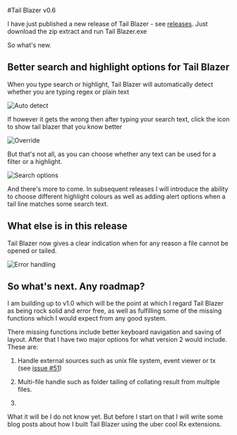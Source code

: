

#Tail Blazer v0.6

I have just published a new release of Tail Blazer - see [releases](https://github.com/RolandPheasant/TailBlazer/releases).  Just download the zip extract and run Tail Blazer.exe

So what's new.

## Better search and highlight options for Tail Blazer

When you type search or highlight, Tail Blazer will automatically detect whether you are typing regex or plain text 

![Auto detect ](https://github.com/RolandPheasant/TailBlazer/blob/master/Images/RegEx.gif)

If however it gets the wrong then after typing your search text, click the icon to show tail blazer that you know better

![Override](https://github.com/RolandPheasant/TailBlazer/blob/master/Images/RegExOverride.gif)

But that's not all, as you can choose whether any text can be used for a filter or a highlight.

![Search options](https://github.com/RolandPheasant/TailBlazer/blob/master/Images/SearchOptions.gif)

And there's more to come. In subsequent releases I will introduce the ability to choose different highlight colours as well as adding alert options when a tail line matches some search text.

## What else is in this release

Tail Blazer now gives a clear indication when for any reason a file cannot be opened or tailed.

![Error handling](https://github.com/RolandPheasant/TailBlazer/blob/master/Images/ErrorHandling.gif)


## So what's next. Any roadmap?

I am building up to v1.0 which will be the point at which I regard Tail Blazer as being rock solid and error free, as well as fulfilling some of the missing functions which I would expect from any good system.  

There missing functions include better keyboard navigation and saving of layout.  After that I have two major options for what version 2 would include. These are:

 1. Handle external  sources such as unix file system, event viewer
    or tx (see [issue #51](https://github.com/RolandPheasant/TailBlazer/issues/51))
    
 2. Multi-file handle such as folder tailing of collating result from multiple files.
 3. 
What it will be I do not know yet. But before I start on that I will write some blog posts about how I built Tail Blazer using the uber cool Rx extensions.